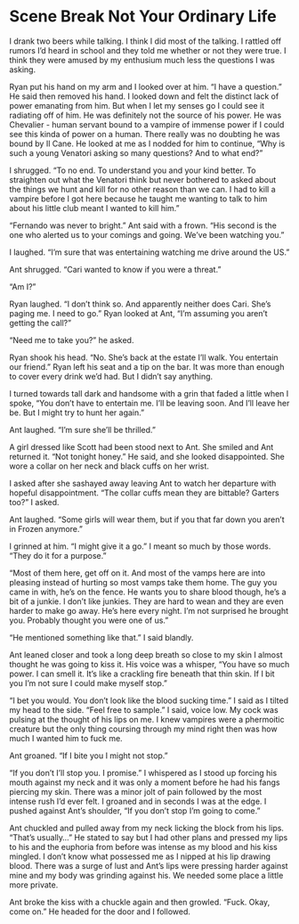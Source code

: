 #  Scene Break Not Your Ordinary Life

I drank two beers while talking. I think I did most of the talking. I rattled
off rumors I’d heard in school and they told me whether or not they were true. I
think they were amused by my enthusium much less the questions I was asking.

Ryan put his hand on my arm and I looked over at him. “I have a question.” He
said then removed his hand. I looked down and felt the distinct lack of power
emanating from him. But when I let my senses go I could see it radiating off of
him. He was definitely not the source of his power. He was Chevalier - human
servant bound to a vampire of immense power if I could see this kinda of power
on a human. There really was no doubting he was bound by Il Cane. He looked at
me as I nodded for him to continue, “Why is such a young Venatori asking so many
questions? And to what end?”

I shrugged. “To no end. To understand you and your kind better. To straighten
out what the Venatori think but never bothered to asked about the things we hunt
and kill for no other reason than we can. I had to kill a vampire before I got
here because he taught me wanting to talk to him about his little club meant I
wanted to kill him.”

“Fernando was never to bright.” Ant said with a frown. “His second is the one
who alerted us to your comings and going. We’ve been watching you.”

I laughed. “I’m sure that was entertaining watching me drive around the US.”

Ant shrugged. “Cari wanted to know if you were a threat.”

“Am I?”

Ryan laughed. “I don’t think so. And apparently neither does Cari. She’s paging
me. I need to go.” Ryan looked at Ant, “I’m assuming you aren’t getting the
call?”

“Need me to take you?” he asked.

Ryan shook his head. “No. She’s back at the estate I’ll walk. You entertain our
friend.” Ryan left his seat and a tip on the bar. It was more than enough to
cover every drink we’d had. But I didn’t say anything.

I turned towards tall dark and handsome with a grin that faded a little when I
spoke, “You don’t have to entertain me. I’ll be leaving soon. And I’ll leave her
be. But I might try to hunt her again.”

Ant laughed. “I’m sure she’ll be thrilled.”

A girl dressed like Scott had been stood next to Ant. She smiled and Ant
returned it. “Not tonight honey.” He said, and she looked disappointed. She wore
a collar on her neck and black cuffs on her wrist.

I asked after she sashayed away leaving Ant to watch her departure with hopeful
disappointment. “The collar cuffs mean they are bittable? Garters too?” I asked.

Ant laughed. “Some girls will wear them, but if you that far down you aren’t in
Frozen anymore.”

I grinned at him. “I might give it a go.” I meant so much by those words. “They
do it for a purpose.”

“Most of them here, get off on it. And most of the vamps here are into pleasing
instead of hurting so most vamps take them home. The guy you came in with, he’s
on the fence. He wants you to share blood though, he’s a bit of a junkie. I
don’t like junkies. They are hard to wean and they are even harder to make go
away. He’s here every night. I’m not surprised he brought you. Probably thought
you were one of us.”

“He mentioned something like that.” I said blandly.

Ant leaned closer and took a long deep breath so close to my skin I almost
thought he was going to kiss it. His voice was a whisper, “You have so much
power. I can smell it. It’s like a crackling fire beneath that thin skin. If I
bit you I’m not sure I could make myself stop.”

“I bet you would. You don’t look like the blood sucking time.” I said as I
tilted my head to the side. “Feel free to sample.” I said, voice low. My cock
was pulsing at the thought of his lips on me. I knew vampires were a phermoitic
creature but the only thing coursing through my mind right then was how much I
wanted him to fuck me.

Ant groaned. “If I bite you I might not stop.”

“If you don’t I’ll stop you. I promise.” I whispered as I stood up forcing his
mouth against my neck and it was only a moment before he had his fangs piercing
my skin. There was a minor jolt of pain followed by the most intense rush I’d
ever felt. I groaned and in seconds I was at the edge. I pushed against Ant’s
shoulder, “If you don’t stop I’m going to come.”

Ant chuckled and pulled away from my neck licking the block from his lips.
“That’s usually…” He stated to say but I had other plans and pressed my lips to
his and the euphoria from before was intense as my blood and his kiss mingled. I
don’t know what possessed me as I nipped at his lip drawing blood. There was a
surge of lust and Ant’s lips were pressing harder against mine and my body was
grinding against his. We needed some place a little more private.

Ant broke the kiss with a chuckle again and then growled. “Fuck. Okay, come on.”
He headed for the door and I followed.

